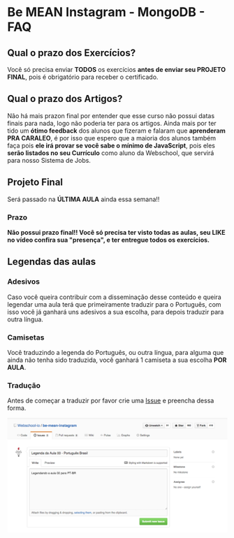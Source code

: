 # Be MEAN Instagram - MongoDB - FAQ

## Qual o prazo dos Exercícios?

Você só precisa enviar **TODOS** os exercícios **antes de enviar seu PROJETO FINAL**, pois é obrigatório para receber o certificado.

## Qual o prazo dos Artigos?

Não há mais prazon final por entender que esse curso não possui datas finais para nada, logo não poderia ter para os artigos. Ainda mais por ter tido um **ótimo feedback** dos alunos que fizeram e falaram que **aprenderam PRA CARALEO**, é por isso que espero que a maioria dos alunos também faça pois **ele irá provar se você sabe o mínimo de JavaScript**, pois eles **serão listados no seu Currículo** como aluno da Webschool, que servirá para nosso Sistema de Jobs.


## Projeto Final

Será passado na **ÚLTIMA AULA** ainda essa semana!!

### Prazo

**Não possui prazo final!! Você só precisa ter visto todas as aulas, seu LIKE no vídeo confira sua "presença", e ter entregue todos os exercícios.** 

## Legendas das aulas

### Adesivos

Caso você queira contribuir com a disseminação desse conteúdo e queira legendar uma aula terá que primeiramente traduzir para o Português, com isso você já ganhará uns adesivos a sua escolha, para depois traduzir para outra língua.

### Camisetas

Você traduzindo a legenda do Português, ou outra língua, para alguma que ainda não tenha sido traduzida, você ganhará 1 camiseta a sua escolha **POR AULA**.

### Tradução

Antes de começar a traduzir por favor crie uma [Issue](https://github.com/Webschool-io/be-mean-instagram/issues/new) e preencha dessa forma.

![](./images/translate-issue.png)
